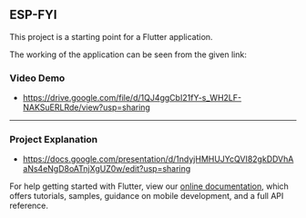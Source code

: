 ## ESP-FYI

This project is a starting point for a Flutter application.

The working of the application can be seen from the given link:

### Video Demo
- https://drive.google.com/file/d/1QJ4ggCbI21fY-s_WH2LF-NAKSuERLRde/view?usp=sharing

----

### Project Explanation
- https://docs.google.com/presentation/d/1ndyjHMHUJYcQVI82gkDDVhAaNs4eNgD8oATnjXgUZ0w/edit?usp=sharing

For help getting started with Flutter, view our
[online documentation](https://flutter.dev/docs), which offers tutorials,
samples, guidance on mobile development, and a full API reference.

